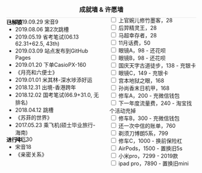 <!-- Todo
[x] google搜索
[x] 归档
[x] 分类归档
[x] 标签归档
[x] 正文
[x] 首页
[x] 目录(div.post-toc)跟随页面滚动平移
[x] 正文页上给“分类”和“标签”加上超链接
[ ] "about"页
-->
<h3 style="text-align:center; border-bottom: 1px solid #e6e6e6; padding-bottom:10px;">成就墙 & 许愿墙</h3>
<div style="display:flex;justify-content:space-between;">
    <div>
        <h4 style="margin-top: -15px;">已解锁</h4>
        <ul id="accomplishment-list" style="margin-top: -40px;">
            <li>2019.09.29 宋音9</li>
            <li>2019.08.06 第2次跳槽</li>
            <li>2019.05.19 省考笔试(06.13 62.31+62.5, 43th)</li>
            <li>2019.03.09 站点发布到GitHub Pages</li>
            <li>2019.01.20 下单CasioPX-160</li>
            <li>《月亮和六便士》</li>
            <li>2019.01.01 米其林-深水埗添好运</li>
            <li>2018.12.31 出境-香港跨年</li>
            <li>2018.12.02 国考笔试(66.9+31.0, 无排名)</li>
            <li>2018.04.12 跳槽</li>
            <li>《苏菲的世界》</li>
            <li>2017.05.23 乘飞机(硕士毕业旅行-海南)</li>
        </ul>
        <h4 style="margin-top: -15px;">进行中...</h4>
        <ul id="accomplishment-list" style="margin-top: -40px;">
            <li>拜厄30</li>
            <li>宋音18</li>
            <li>《亲密关系》</li>
        </ul>
    </div>
    <ul style="margin-top: -20px;list-style-type: none">
        <li><input type="checkbox" /> 上官婉儿修竹墨客，28</li>
        <li><input type="checkbox" /> 后羿精灵王，28</li>
        <li><input type="checkbox" /> 马超幸存者，28</li>
        <li><input type="checkbox" /> 11月话费，50</li>
        <li><input type="checkbox" /> 眼镜A，98 - 还花呗</li>
        <li><input type="checkbox" /> 眼镜B，98 - 还花呗</li>
        <li><input type="checkbox" /> 国庆天字古道徒步，138 - 充银卡</li>
        <li><input type="checkbox" /> 眼镜C，149 - 充银卡</li>
        <li><input type="checkbox" /> 宫本地狱之眼，168</li>
        <li><input type="checkbox" /> 孙尚香末日机甲，168</li>
        <li><input type="checkbox" /> 修车A，200 - 充微信钱包</li>
        <li><input type="checkbox" /> 下一年度流量费，240 - 淘宝找个活动充掉</li>
        <li><input type="checkbox" /> 修车B，300 - 充微信钱包</li>
        <li><input type="checkbox" /> 还一次中信的账单，760</li>
        <li><input type="checkbox" /> 剃须刀博朗5系，799</li>
        <li><input type="checkbox" /> 修车C，1000 - 换前保险杠</li>
        <li><input type="checkbox" /> AirPods，1500 - 置换旧5s</li>
        <li><input type="checkbox" /> 小米pro，7299 - 2019款</li>
        <li><input type="checkbox" /> ipad pro，7890 - 置换旧mini</li>
    </ul>
</div>


<style>
</style>
